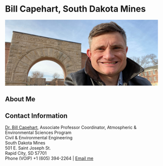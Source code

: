 # Bill Capehart, South Dakota Mines
![Bill at the Arch](images/Capehart_Arch_mines_banner.jpeg)


## About Me


## Contact Information

[Dr. Bill Capehart](https://www.sdsmt.edu/about/directory/capehart_-william.html), Associate Professor
Coordinator, Atmospheric & Environmental Sciences Program<br>
Civil & Environmental Engineering<br>
South Dakota Mines<br>
501 E. Saint Joseph St.<br> Rapid City, SD 57701<br>
Phone (VOIP) +1 (605) 394-2264 | <a href="mailto:{{ site.email | encode_email }}" title="Contact me">Email me</a>
